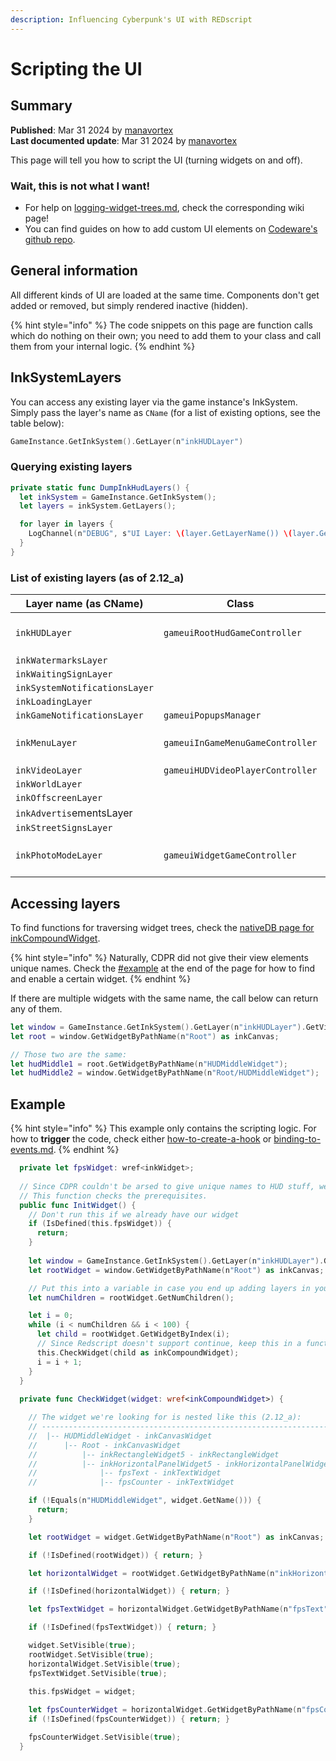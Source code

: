 ```yaml
---
description: Influencing Cyberpunk's UI with REDscript
---
```


# Scripting the UI

## Summary

**Published**: Mar 31 2024 by [manavortex](https://app.gitbook.com/u/NfZBoxGegfUqB33J9HXuCs6PVaC3 "mention")\
**Last documented update**: Mar 31 2024 by [manavortex](https://app.gitbook.com/u/NfZBoxGegfUqB33J9HXuCs6PVaC3 "mention")

This page will tell you how to script the UI (turning widgets on and off).&#x20;

### Wait, this is not what I want!

* For help on [logging-widget-trees.md](built-in-functions/logging/logging-widget-trees.md "mention"), check the corresponding wiki page!
* You can find guides on how to add custom UI elements on [Codeware's github repo](https://github.com/psiberx/cp2077-codeware/wiki#layers-and-windows).

## General information

All different kinds of UI are loaded at the same time. Components don't get added or removed, but simply rendered inactive (hidden).&#x20;

{% hint style="info" %}
The code snippets on this page are function calls which do nothing on their own; you need to add them to your class and call them from your internal logic.
{% endhint %}

## InkSystemLayers

You can access any existing layer via the game instance's InkSystem. Simply pass the layer's name as `CName` (for a list of existing options, see the table below):

```swift
GameInstance.GetInkSystem().GetLayer(n"inkHUDLayer")
```

### Querying existing layers

```swift
private static func DumpInkHudLayers() {
  let inkSystem = GameInstance.GetInkSystem();
  let layers = inkSystem.GetLayers();

  for layer in layers {
    LogChannel(n"DEBUG", s"UI Layer: \(layer.GetLayerName()) \(layer.GetGameController().GetClassName())");
  }
}
```

### List of existing layers (as of 2.12\_a)

| Layer name (as CName)         | Class                            |                   |
| ----------------------------- | -------------------------------- | ----------------- |
| `inkHUDLayer`                 | `gameuiRootHudGameController`    | the generic hud   |
| `inkWatermarksLayer`          |                                  |                   |
| `inkWaitingSignLayer`         |                                  |                   |
| `inkSystemNotificationsLayer` |                                  |                   |
| `inkLoadingLayer`             |                                  |                   |
| `inkGameNotificationsLayer`   | `gameuiPopupsManager`            |                   |
| `inkMenuLayer`                | `gameuiInGameMenuGameController` | ingame menu (ESC) |
| `inkVideoLayer`               | `gameuiHUDVideoPlayerController` |                   |
| `inkWorldLayer`               |                                  |                   |
| `inkOffscreenLayer`           |                                  |                   |
| `inkAdvertis`ementsLayer      |                                  |                   |
| `inkStreetSignsLayer`         |                                  |                   |
| `inkPhotoModeLayer`           | `gameuiWidgetGameController`     | photo mode HUD    |

## Accessing layers

To find functions for traversing widget trees, check the [nativeDB page for inkCompoundWidget](https://nativedb.red4ext.com/inkCompoundWidget).

{% hint style="info" %}
Naturally, CDPR did not give their view elements unique names. Check the [#example](scripting-the-ui.md#example "mention") at the end of the page for how to find and enable a certain widget.
{% endhint %}

If there are multiple widgets with the same name, the call below can return any of them.

```swift
let window = GameInstance.GetInkSystem().GetLayer(n"inkHUDLayer").GetVirtualWindow();
let root = window.GetWidgetByPathName(n"Root") as inkCanvas;

// Those two are the same:
let hudMiddle1 = root.GetWidgetByPathName(n"HUDMiddleWidget");
let hudMiddle2 = window.GetWidgetByPathName(n"Root/HUDMiddleWidget");
```

## Example

{% hint style="info" %}
This example only contains the scripting logic. For how to **trigger** the code, check either [how-to-create-a-hook](intro/how-to-create-a-hook/ "mention") or [binding-to-events.md](intro/binding-to-events.md "mention").
{% endhint %}

```swift
  private let fpsWidget: wref<inkWidget>;
  
  // Since CDPR couldn't be arsed to give unique names to HUD stuff, we need to iterate to find the widget we want.
  // This function checks the prerequisites.
  public func InitWidget() {
    // Don't run this if we already have our widget
    if (IsDefined(this.fpsWidget)) {
      return;
    }
    
    let window = GameInstance.GetInkSystem().GetLayer(n"inkHUDLayer").GetVirtualWindow();
    let rootWidget = window.GetWidgetByPathName(n"Root") as inkCanvas;

    // Put this into a variable in case you end up adding layers in your loop
    let numChildren = rootWidget.GetNumChildren();

    let i = 0;
    while (i < numChildren && i < 100) {
      let child = rootWidget.GetWidgetByIndex(i);
      // Since Redscript doesn't support continue, keep this in a function for early retrurns
      this.CheckWidget(child as inkCompoundWidget);
      i = i + 1;
    }
  }
  
  private func CheckWidget(widget: wref<inkCompoundWidget>) {

    // The widget we're looking for is nested like this (2.12_a):
    // ----------------------------------------------------------------------
    //  |-- HUDMiddleWidget - inkCanvasWidget
    //      |-- Root - inkCanvasWidget
    //          |-- inkRectangleWidget5 - inkRectangleWidget
    //          |-- inkHorizontalPanelWidget5 - inkHorizontalPanelWidget
    //              |-- fpsText - inkTextWidget
    //              |-- fpsCounter - inkTextWidget

    if (!Equals(n"HUDMiddleWidget", widget.GetName())) {
      return;
    }

    let rootWidget = widget.GetWidgetByPathName(n"Root") as inkCanvas;

    if (!IsDefined(rootWidget)) { return; }

    let horizontalWidget = rootWidget.GetWidgetByPathName(n"inkHorizontalPanelWidget5") as inkHorizontalPanel;

    if (!IsDefined(horizontalWidget)) { return; }

    let fpsTextWidget = horizontalWidget.GetWidgetByPathName(n"fpsText") as inkText;

    if (!IsDefined(fpsTextWidget)) { return; }

    widget.SetVisible(true);
    rootWidget.SetVisible(true);
    horizontalWidget.SetVisible(true);
    fpsTextWidget.SetVisible(true);
    
    this.fpsWidget = widget;

    let fpsCounterWidget = horizontalWidget.GetWidgetByPathName(n"fpsCounter") as inkText;
    if (!IsDefined(fpsCounterWidget)) { return; }

    fpsCounterWidget.SetVisible(true);
  }
```
